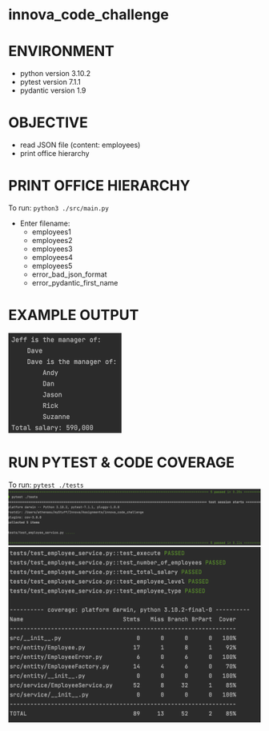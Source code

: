 # innova_code_challenge

# ENVIRONMENT
- python version 3.10.2
- pytest version 7.1.1
- pydantic version 1.9


# OBJECTIVE
- read JSON file (content: employees)
- print office hierarchy


# PRINT OFFICE HIERARCHY
To run: `python3 ./src/main.py`
- Enter filename:
  - employees1
  - employees2
  - employees3
  - employees4
  - employees5
  - error_bad_json_format
  - error_pydantic_first_name

# EXAMPLE OUTPUT
![](docs/hierarchy_example_output.png)

# RUN PYTEST & CODE COVERAGE
To run: `pytest ./tests`
![](docs/pytest_tests.png)
![](docs/pytest_code_coverage.png)